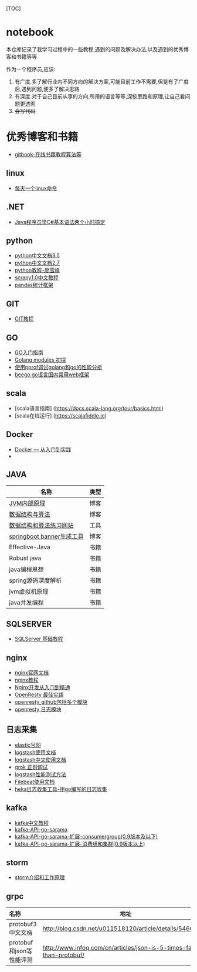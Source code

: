 [TOC]



# notebook

本仓库记录了我学习过程中的一些教程,遇到的问题及解决办法,以及遇到的优秀博客和书籍等等

作为一个程序员,应该:

1. 有广度.多了解行业内不同方向的解决方案,可能目前工作不需要,但是有了广度后,遇到问题,便多了解决思路
2. 有深度.对于自己目前从事的方向,所用的语言等等,深挖思路和原理,让自己看问题更透彻
3. ~~会写代码~~

# 优秀博客和书籍



* [gitbook-在线书籍教程算法等](https://www.gitbook.com/)
## linux

* [每天一个linux命令](http://www.cnblogs.com/peida/archive/2012/12/05/2803591.html)

## .NET

* [Java程序员学C#基本语法两个小时搞定](http://www.cnblogs.com/laocainiao160622/p/5608767.html)


## python

* [python中文文档3.5](http://python.usyiyi.cn/translate/python_352/index.html)  
* [python中文文档2.7](http://python.usyiyi.cn/translate/python_278/index.html)
* [python教程-廖雪峰](https://www.liaoxuefeng.com/wiki/0014316089557264a6b348958f449949df42a6d3a2e542c000)
* [scrapy1.0中文教程](http://scrapy-chs.readthedocs.io/zh_CN/1.0/topics/item-pipeline.html)
* [pandas统计框架](https://virtualenv.pypa.io/en/stable/userguide/)

## GIT
* [GIT教程](https://git-scm.com/book/zh/v2)

## GO
* [GO入门指南](https://github.com/Unknwon/the-way-to-go_ZH_CN/blob/master/eBook/directory.md)
* [Golang modules 初探](https://my.oschina.net/u/553243/blog/1934149)
* [使用pprof调试golang和go的性能分析](https://cizixs.com/2017/09/11/profiling-golang-program/)
* [beego go语言国内常用web框架](https://beego.me/)

## scala
* [scala语言指南]
(https://docs.scala-lang.org/tour/basics.html)
* [scala在线运行]
(https://scalafiddle.io)

## Docker
* [Docker — 从入门到实践](https://www.gitbook.com/book/yeasy/docker_practice/details)
* 

## JAVA
| 名称                                                         | 类型 |
| ------------------------------------------------------------ | ---- |
| [JVM内部原理](http://www.cnblogs.com/richaaaard/category/560849.html) | 博客 |
| [数据结构与算法](http://www.cnblogs.com/maybe2030/category/709561.html) | 博客 |
| [数据结构和算法练习网站](https://leetcode.com/problemset/all/) | 工具 |
| [springboot banner生成工具](https://spring-boot-banner-gen.cfapps.io/banner) | 博客 |
| Effective-Java                                               | 书籍 |
| Robust java                                                  | 书籍 |
| java编程思想                                                 | 书籍 |
| spring源码深度解析                                           | 书籍 |
| jvm虚拟机原理                                                | 书籍 |
| java并发编程                                                 | 书籍 |

## SQLSERVER

* [SQLServer 基础教程](http://www.cnblogs.com/toutou/p/4733670.html)

## nginx
* [nginx官网文档](http://nginx.org/en/docs/)
* [nginx教程](https://openresty.org/download/agentzh-nginx-tutorials-zhcn.html#02-NginxDirectiveExecOrder11)
* [Nginx开发从入门到精通](http://tengine.taobao.org/book/)
* [OpenResty 最佳实践](https://github.com/moonbingbing/openresty-best-practices)
* [openresty_github包括多个模块](https://github.com/openresty/)
* [openresty 日志模块](https://github.com/cloudflare/lua-resty-logger-socket)

## 日志采集
* [elastic官网](https://www.elastic.co/)
* [logstash使用文档](https://www.elastic.co/guide/en/logstash/6.0/index.html)
* [logstash中文使用文档](https://doc.yonyoucloud.com/doc/logstash-best-practice-cn/index.html)
* [grok 正则调试](http://grokdebug.herokuapp.com/)
* [logstash性能测试方法](http://chenlinux.com/2014/10/18/performance-testing-tunning-for-logstash-inputs-syslog/)
* [Filebeat使用文档](https://www.elastic.co/guide/en/beats/filebeat/6.0/index.html)
* [heka日志收集工具-用go编写的日志收集](https://github.com/mozilla-services/heka)
## kafka
* [kafka中文教程](http://orchome.com/kafka/index) 
* [kafka-API-go-sarama](https://github.com/Shopify/sarama) 
* [kafka-API-go-sarama-扩展-consumergroup(0.9版本及以下)](https://github.com/wvanbergen/kafka)
* [kafka-API-go-sarama-扩展-消费组和集群(0.9版本以上)](https://github.com/bsm/sarama-cluster)
## storm
* [storm介绍和工作原理](http://www.cnblogs.com/quchunhui/p/5370191.html#top)
## grpc

| 名称                     | 地址                                                         |
| :----------------------- | ------------------------------------------------------------ |
| protobuf3中文文档        | http://blog.csdn.net/u011518120/article/details/54604615     |
| protobuf和json等性能评测 | http://www.infoq.com/cn/articles/json-is-5-times-faster-than-protobuf/ |




